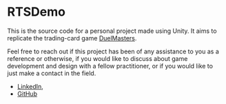 # RTSDemo
This is the source code for a personal project made using Unity. It aims to replicate the trading-card game [DuelMasters](https://en.wikipedia.org/wiki/Duel_Masters_Trading_Card_Game).

Feel free to reach out if this project has been of any assistance to you as a reference or otherwise, if you would like to discuss about game development and design with a fellow practitioner, or if you would like to just make a contact in the field.

- [LinkedIn](https://www.linkedin.com/in/jasfiq-rahman/),
- [GitHub](https://github.com/JasFreaq)
